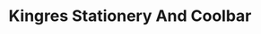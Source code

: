 ---
title: "Kingres Stationery And Coolbar"
url: /pangada/kingres-stationery-and-coolbar/
shop: Allgemein
---